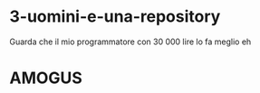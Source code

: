 # 3-uomini-e-una-repository
Guarda che il mio programmatore con 30 000 lire lo fa meglio eh

<h1><b>AMOGUS</b></h1>
